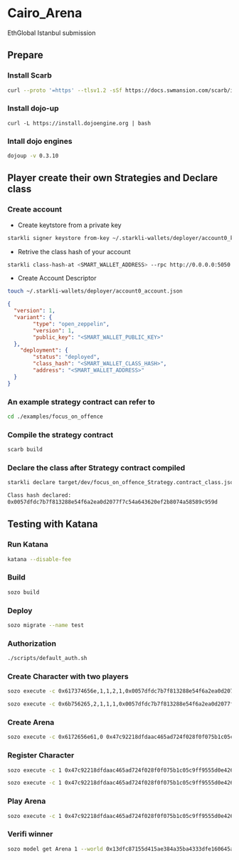 # Cairo_Arena
EthGlobal Istanbul submission 

## Prepare

### Install Scarb

```bash
curl --proto '=https' --tlsv1.2 -sSf https://docs.swmansion.com/scarb/install.sh | sh
```

### Install dojo-up

```baseh
curl -L https://install.dojoengine.org | bash
```

### Intall dojo engines

```bash
dojoup -v 0.3.10
```

## Player create their own Strategies and Declare class

### Create account

- Create keytstore from a private key

```bash
starkli signer keystore from-key ~/.starkli-wallets/deployer/account0_keystore.json
```

- Retrive the class hash of your account

```bash
starkli class-hash-at <SMART_WALLET_ADDRESS> --rpc http://0.0.0.0:5050
```

- Create Account Descriptor

```bash
touch ~/.starkli-wallets/deployer/account0_account.json
```

```json
{
  "version": 1,
  "variant": {
        "type": "open_zeppelin",
        "version": 1,
        "public_key": "<SMART_WALLET_PUBLIC_KEY>"
  },
    "deployment": {
        "status": "deployed",
        "class_hash": "<SMART_WALLET_CLASS_HASH>",
        "address": "<SMART_WALLET_ADDRESS>"
  }
}
```

### An example strategy contract can refer to

```bash
cd ./examples/focus_on_offence
```

### Compile the strategy contract

```bash
scarb build
```

### Declare the class after Strategy contract compiled

```bash
starkli declare target/dev/focus_on_offence_Strategy.contract_class.json --rpc http://0.0.0.0:5050 --account ~/.starkli-wallets/deployer/account0_account.json --keystore ~/.starkli-wallets/deployer/account0_keystore

Class hash declared:
0x0057dfdc7b7f813288e54f6a2ea0d2077f7c54a643620ef2b8074a58589c959d
```

## Testing with Katana

### Run Katana

```bash
katana --disable-fee
```

### Build

```bash
sozo build
```

### Deploy

```bash
sozo migrate --name test
```

### Authorization

```bash
./scripts/default_auth.sh
```

### Create Character with two players

```bash
sozo execute -c 0x617374656e,1,1,2,1,0x0057dfdc7b7f813288e54f6a2ea0d2077f7c54a643620ef2b8074a58589c959d 0x47c92218dfdaac465ad724f028f0f075b1c05c9ff9555d0e426c025e45c035 createCharacter --rpc-url http://localhost:5050 --account-address 0x517ececd29116499f4a1b64b094da79ba08dfd54a3edaa316134c41f8160973  --private-key 0x1800000000300000180000000000030000000000003006001800006600

sozo execute -c 0x6b756265,2,1,1,1,0x0057dfdc7b7f813288e54f6a2ea0d2077f7c54a643620ef2b8074a58589c959d 0x47c92218dfdaac465ad724f028f0f075b1c05c9ff9555d0e426c025e45c035 createCharacter --rpc-url http://localhost:5050 --account-address 0x5686a647a9cdd63ade617e0baf3b364856b813b508f03903eb58a7e622d5855 --private-key 0x33003003001800009900180300d206308b0070db00121318d17b5e6262150b
```

### Create Arena

```bash
sozo execute -c 0x6172656e61,0 0x47c92218dfdaac465ad724f028f0f075b1c05c9ff9555d0e426c025e45c035 createArena  --rpc-url http://localhost:5050 --account-address 0x517ececd29116499f4a1b64b094da79ba08dfd54a3edaa316134c41f8160973  --private-key 0x1800000000300000180000000000030000000000003006001800006600
```

### Register Character

```bash
sozo execute -c 1 0x47c92218dfdaac465ad724f028f0f075b1c05c9ff9555d0e426c025e45c035 register --rpc-url http://localhost:5050 --account-address 0x517ececd29116499f4a1b64b094da79ba08dfd54a3edaa316134c41f8160973  --private-key 0x1800000000300000180000000000030000000000003006001800006600

sozo execute -c 1 0x47c92218dfdaac465ad724f028f0f075b1c05c9ff9555d0e426c025e45c035 register --rpc-url http://localhost:5050 --account-address 0x5686a647a9cdd63ade617e0baf3b364856b813b508f03903eb58a7e622d5855 --private-key 0x33003003001800009900180300d206308b0070db00121318d17b5e6262150b
```

### Play Arena

```bash
sozo execute -c 1 0x47c92218dfdaac465ad724f028f0f075b1c05c9ff9555d0e426c025e45c035 play --rpc-url http://localhost:5050 --account-address 0x517ececd29116499f4a1b64b094da79ba08dfd54a3edaa316134c41f8160973  --private-key 0x1800000000300000180000000000030000000000003006001800006600
```

### Verifi winner

```bash
sozo model get Arena 1 --world 0x13dfc87155d415ae384a35ba4333dfe160645ad7c83dc8b5812bd7ade9d69d6 --rpc-url http://localhost:5050
```